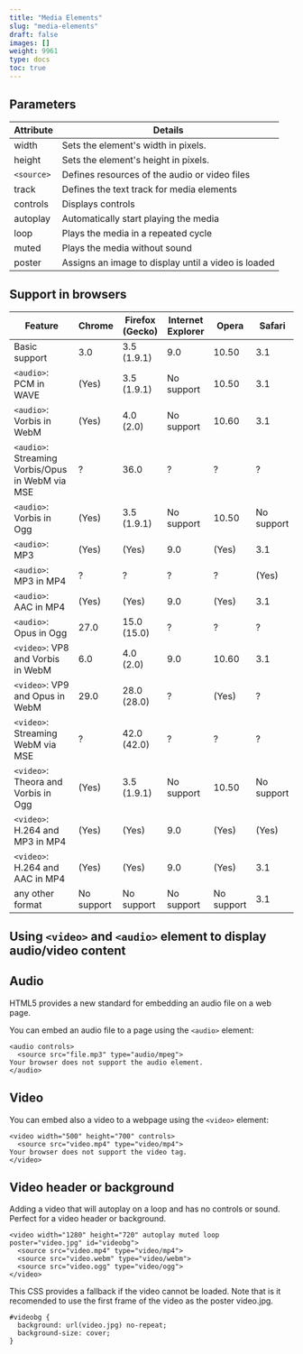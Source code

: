 ```yaml
---
title: "Media Elements"
slug: "media-elements"
draft: false
images: []
weight: 9961
type: docs
toc: true
---
```


## Parameters
| Attribute | Details |
| ------    | ------ |
| width     | Sets the element's width in pixels.   |
| height    | Sets the element's height in pixels.   |
| `<source>`| Defines resources of the audio or video files   |
| track     | Defines the text track for media elements |
| controls  | Displays controls |
| autoplay  | Automatically start playing the media |
| loop      | Plays the media in a repeated cycle |
| muted     | Plays the media without sound |
| poster    | Assigns an image to display until a video is loaded |


## Support in browsers

|Feature|Chrome|Firefox (Gecko)|Internet Explorer|Opera|Safari|
| ------ | ------ | ------ | ------ | ------ | ------ |
|Basic support|3.0|3.5 (1.9.1)|9.0|10.50|3.1|
|`<audio>`: PCM in WAVE|(Yes)|3.5 (1.9.1)|No support|10.50|3.1|
|`<audio>`: Vorbis in WebM|(Yes)|4.0 (2.0)|No support|10.60|3.1|
|`<audio>`: Streaming Vorbis/Opus in WebM via MSE|?|36.0|?|?|?
|`<audio>`: Vorbis in Ogg|(Yes)|3.5 (1.9.1)|No support|10.50|No support|
|`<audio>`: MP3|(Yes)|(Yes)|9.0|(Yes)|3.1|
|`<audio>`: MP3 in MP4|?|?|?|?|(Yes)|
|`<audio>`: AAC in MP4|(Yes)|(Yes)|9.0|(Yes)|3.1|
|`<audio>`: Opus in Ogg|27.0|15.0 (15.0)|?|?|?|
|`<video>`: VP8 and Vorbis in WebM|6.0|4.0 (2.0)|9.0|10.60|3.1|
|`<video>`: VP9 and Opus in WebM|29.0|28.0 (28.0)|?|(Yes)|?|
|`<video>`: Streaming WebM via MSE|?|42.0 (42.0)|?|?|?|
|`<video>`: Theora and Vorbis in Ogg|(Yes)|3.5 (1.9.1)|No support|10.50|No support|
|`<video>`: H.264 and MP3 in MP4|(Yes)|(Yes)|9.0|(Yes)|(Yes)|
|`<video>`: H.264 and AAC in MP4|(Yes)|(Yes)|9.0|(Yes)|3.1|
|any other format|No support|No support|No support|No support|3.1|


## Using `<video>` and `<audio>` element to display audio/video content


## Audio
HTML5 provides a new standard for embedding an audio file on a web page.

You can embed an audio file to a page using the `<audio>` element:

    <audio controls>
      <source src="file.mp3" type="audio/mpeg">
    Your browser does not support the audio element.
    </audio>

## Video
You can embed also a video to a webpage using the `<video>` element:

    <video width="500" height="700" controls>
      <source src="video.mp4" type="video/mp4">
    Your browser does not support the video tag.
    </video>

## Video header or background

Adding a video that will autoplay on a loop and has no controls or sound. Perfect for a video header or background.

    <video width="1280" height="720" autoplay muted loop poster="video.jpg" id="videobg">
      <source src="video.mp4" type="video/mp4">
      <source src="video.webm" type="video/webm">
      <source src="video.ogg" type="video/ogg">
    </video>

This CSS provides a fallback if the video cannot be loaded. Note that is it recomended to use the first frame of the video as the poster video.jpg.

    #videobg {
      background: url(video.jpg) no-repeat;
      background-size: cover;
    }

